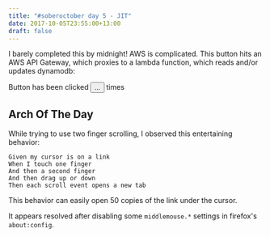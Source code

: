 ```yaml
---
title: "#soberoctober day 5 - JIT"
date: 2017-10-05T23:55:00+13:00
draft: false
---
```

<script type="text/javascript">
document.addEventListener("DOMContentLoaded", function() {
  $.get("https://5b567rkzxe.execute-api.us-east-2.amazonaws.com/prod/com-therealplato-counter?TableName=com-therealplato-counter",
  function(data, status){
    if(status != "success") { return }
		$("#counter-button").text(data.m)
	})

	$("#counter-button").click(function(){
		$.post("https://5b567rkzxe.execute-api.us-east-2.amazonaws.com/prod/com-therealplato-counter?TableName=com-therealplato-counter", {}, function(data, status){
			if(status != "success") { return }
			$("#counter-button").text(data.m)
		});
	}); 
})
</script>

I barely completed this by midnight! AWS is complicated.  This button hits an AWS API Gateway, which proxies to a lambda function, which
reads and/or updates dynamodb:

<span>Button has been clicked</span>&nbsp;<button class="counter" id="counter-button">...</button>&nbsp;<span>times</span>


## Arch Of The Day
 
While trying to use two finger scrolling, I observed this entertaining behavior:
```gherkin
Given my cursor is on a link
When I touch one finger
And then a second finger
And then drag up or down
Then each scroll event opens a new tab
```
This behavior can easily open 50 copies of the link under the cursor.

It appears resolved after disabling some `middlemouse.*` settings in firefox's `about:config`.
